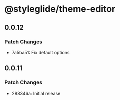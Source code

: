 # @styleglide/theme-editor

## 0.0.12

### Patch Changes

- 7a5ba51: Fix default options

## 0.0.11

### Patch Changes

- 288346a: Initial release
